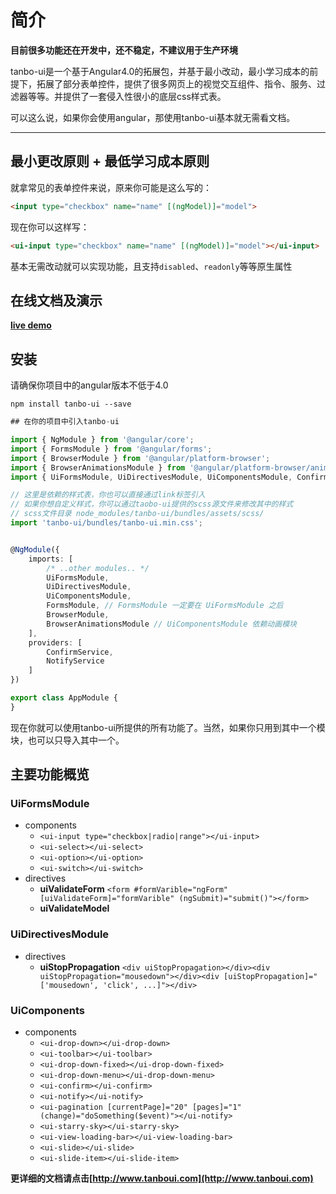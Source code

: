# 简介
**目前很多功能还在开发中，还不稳定，不建议用于生产环境**

tanbo-ui是一个基于Angular4.0的拓展包，并基于最小改动，最小学习成本的前提下，拓展了部分表单控件，提供了很多网页上的视觉交互组件、指令、服务、过滤器等等。并提供了一套侵入性很小的底层css样式表。

可以这么说，如果你会使用angular，那使用tanbo-ui基本就无需看文档。


---

## 最小更改原则 + 最低学习成本原则

就拿常见的表单控件来说，原来你可能是这么写的：

```html
<input type="checkbox" name="name" [(ngModel)]="model">
```

现在你可以这样写：

```html
<ui-input type="checkbox" name="name" [(ngModel)]="model"></ui-input>
```

基本无需改动就可以实现功能，且支持`disabled`、`readonly`等等原生属性

## 在线文档及演示

**[live demo](http://www.tanboui.com)**


## 安装
请确保你项目中的angular版本不低于4.0
```
npm install tanbo-ui --save
```
```typescript
## 在你的项目中引入tanbo-ui

import { NgModule } from '@angular/core';
import { FormsModule } from '@angular/forms';
import { BrowserModule } from '@angular/platform-browser';
import { BrowserAnimationsModule } from '@angular/platform-browser/animations';
import { UiFormsModule, UiDirectivesModule, UiComponentsModule, ConfirmService, NotifyService } from 'tanbo-ui';

// 这里是依赖的样式表，你也可以直接通过link标签引入
// 如果你想自定义样式，你可以通过taobo-ui提供的scss源文件来修改其中的样式
// scss文件目录 node_modules/tanbo-ui/bundles/assets/scss/
import 'tanbo-ui/bundles/tanbo-ui.min.css'; 


@NgModule({
    imports: [
        /* ..other modules.. */
        UiFormsModule,
        UiDirectivesModule,
        UiComponentsModule,
        FormsModule, // FormsModule 一定要在 UiFormsModule 之后
        BrowserModule,
        BrowserAnimationsModule // UiComponentsModule 依赖动画模块
    ],
    providers: [
        ConfirmService,
        NotifyService
    ]
})

export class AppModule {
}
```

现在你就可以使用tanbo-ui所提供的所有功能了。当然，如果你只用到其中一个模块，也可以只导入其中一个。

## 主要功能概览

### UiFormsModule
+ components
    - `<ui-input type="checkbox|radio|range"></ui-input>`
    - `<ui-select></ui-select>`
    - `<ui-option></ui-option>`
    - `<ui-switch></ui-switch>`
+ directives
    - **uiValidateForm** `<form #formVarible="ngForm" [uiValidateForm]="formVarible" (ngSubmit)="submit()"></form>`
    - **uiValidateModel** 
    
### UiDirectivesModule
+ directives
    - **uiStopPropagation** `<div uiStopPropagation></div><div uiStopPropagation="mousedown"></div><div [uiStopPropagation]="['mousedown', 'click', ...]"></div>`
    
### UiComponents
+ components
    - `<ui-drop-down></ui-drop-down>`
    - `<ui-toolbar></ui-toolbar>`
    - `<ui-drop-down-fixed></ui-drop-down-fixed>`
    - `<ui-drop-down-menu></ui-drop-down-menu>`
    - `<ui-confirm></ui-confirm>`
    - `<ui-notify></ui-notify>`
    - `<ui-pagination [currentPage]="20" [pages]="1" (change)="doSomething($event)"></ui-notify>`
    - `<ui-starry-sky></ui-starry-sky>`
    - `<ui-view-loading-bar></ui-view-loading-bar>`
    - `<ui-slide></ui-slide>`
    - `<ui-slide-item></ui-slide-item>`
    
**更详细的文档请点击[http://www.tanboui.com](http://www.tanboui.com)**